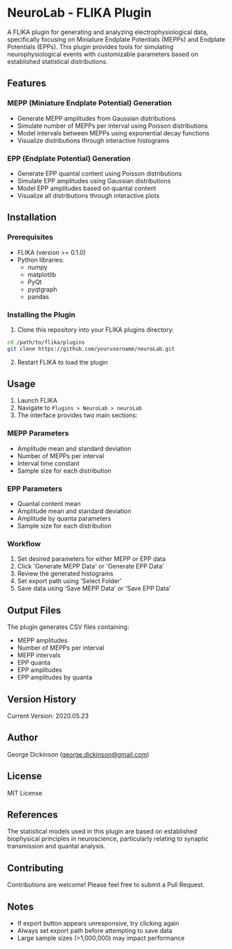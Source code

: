# NeuroLab - FLIKA Plugin

A FLIKA plugin for generating and analyzing electrophysiological data, specifically focusing on Miniature Endplate Potentials (MEPPs) and Endplate Potentials (EPPs). This plugin provides tools for simulating neurophysiological events with customizable parameters based on established statistical distributions.

## Features

### MEPP (Miniature Endplate Potential) Generation
- Generate MEPP amplitudes from Gaussian distributions
- Simulate number of MEPPs per interval using Poisson distributions
- Model intervals between MEPPs using exponential decay functions
- Visualize distributions through interactive histograms

### EPP (Endplate Potential) Generation
- Generate EPP quantal content using Poisson distributions
- Simulate EPP amplitudes using Gaussian distributions
- Model EPP amplitudes based on quantal content
- Visualize all distributions through interactive plots

## Installation

### Prerequisites
- FLIKA (version >= 0.1.0)
- Python libraries:
  - numpy
  - matplotlib
  - PyQt
  - pyqtgraph
  - pandas

### Installing the Plugin
1. Clone this repository into your FLIKA plugins directory:
```bash
cd /path/to/flika/plugins
git clone https://github.com/yourusername/neuroLab.git
```

2. Restart FLIKA to load the plugin

## Usage

1. Launch FLIKA
2. Navigate to `Plugins > NeuroLab > neuroLab`
3. The interface provides two main sections:

### MEPP Parameters
- Amplitude mean and standard deviation
- Number of MEPPs per interval
- Interval time constant
- Sample size for each distribution

### EPP Parameters
- Quantal content mean
- Amplitude mean and standard deviation
- Amplitude by quanta parameters
- Sample size for each distribution

### Workflow
1. Set desired parameters for either MEPP or EPP data
2. Click 'Generate MEPP Data' or 'Generate EPP Data'
3. Review the generated histograms
4. Set export path using 'Select Folder'
5. Save data using 'Save MEPP Data' or 'Save EPP Data'

## Output Files
The plugin generates CSV files containing:
- MEPP amplitudes
- Number of MEPPs per interval
- MEPP intervals
- EPP quanta
- EPP amplitudes
- EPP amplitudes by quanta

## Version History

Current Version: 2020.05.23

## Author

George Dickinson (george.dickinson@gmail.com)

## License

MIT License

## References

The statistical models used in this plugin are based on established biophysical principles in neuroscience, particularly relating to synaptic transmission and quantal analysis.

## Contributing

Contributions are welcome! Please feel free to submit a Pull Request.

## Notes

- If export button appears unresponsive, try clicking again
- Always set export path before attempting to save data
- Large sample sizes (>1,000,000) may impact performance